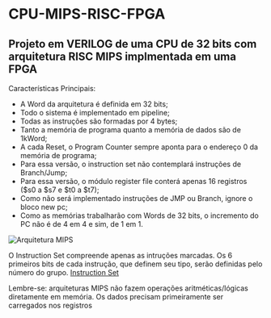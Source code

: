 # CPU-MIPS-RISC-FPGA
## Projeto em VERILOG de uma CPU de 32 bits com arquitetura RISC MIPS implmentada em uma FPGA

Características Principais:
- A Word da arquitetura é definida em 32 bits;
- Todo o sistema é implementado em pipeline;
- Todas as instruções são formadas por 4 bytes;
- Tanto a memória de programa quanto a memória de dados são de 1kWord;
- A cada Reset, o Program Counter sempre aponta para o endereço 0 da memória de programa;
- Para essa versão, o instruction set não contemplará instruções de Branch/Jump;
- Para essa versão, o módulo register file conterá apenas 16 registros ($s0 a $s7 e $t0 a $t7);
- Como não será implementado instruções de JMP ou Branch, ignore o bloco new pc;
- Como as memórias trabalharão com Words de 32 bits, o incremento do PC não é de 4 em 4 e sim, de 1 em 1.

![Arquitetura MIPS](https://i.pinimg.com/originals/f3/04/fc/f304fc67868fed2a047d31746e8c910a.jpg)

O Instruction Set compreende apenas as intruções marcadas. Os 6 primeiros bits de cada instrução, que definem seu tipo, serão definidas pelo número do grupo.
[Instruction Set](https://ibb.co/gtnxxny)

Lembre-se: arquiteturas MIPS não fazem operações aritméticas/lógicas diretamente em memória. Os dados precisam primeiramente ser carregados nos registros
